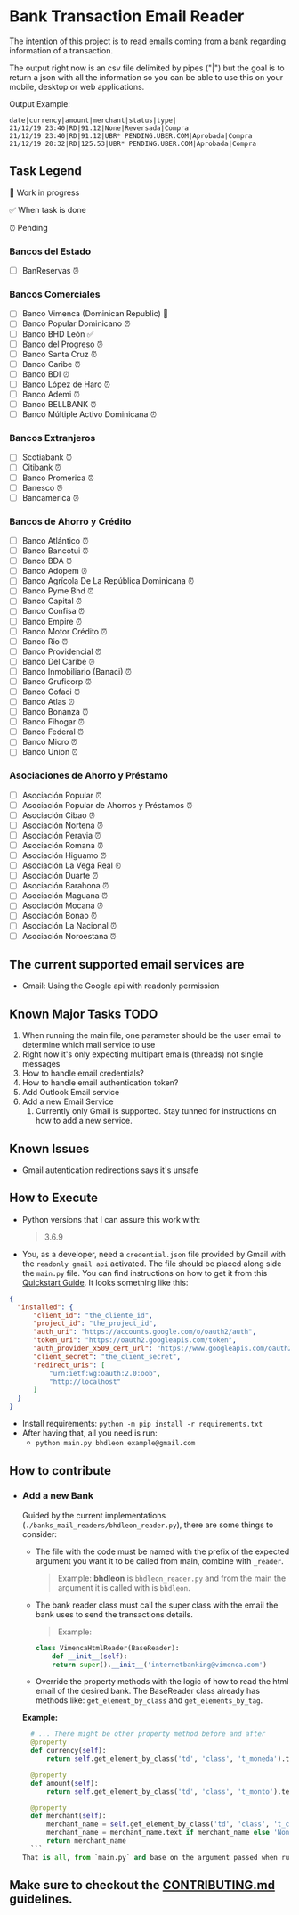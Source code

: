# Bank Transaction Email Reader

The intention of this project is to read emails coming from a bank regarding information of a transaction.

The output right now is an csv file delimited by pipes ("|") but the goal is to return a json with all the information so you can be able to use this on your mobile, desktop or web applications.

Output Example:

    date|currency|amount|merchant|status|type|
    21/12/19 23:40|RD|91.12|None|Reversada|Compra
    21/12/19 23:40|RD|91.12|UBR* PENDING.UBER.COM|Aprobada|Compra
    21/12/19 20:32|RD|125.53|UBR* PENDING.UBER.COM|Aprobada|Compra

## Task Legend

:construction: Work in progress

:white_check_mark: When task is done

:alarm_clock: Pending

### Bancos del Estado

- [ ] BanReservas :alarm_clock:

### Bancos Comerciales

- [ ] Banco Vimenca (Dominican Republic) :construction:
- [ ] Banco Popular Dominicano :alarm_clock:
- [ ] Banco BHD León :white_check_mark:
- [ ] Banco del Progreso :alarm_clock:
- [ ] Banco Santa Cruz :alarm_clock:
- [ ] Banco Caribe :alarm_clock:
- [ ] Banco BDI :alarm_clock:
- [ ] Banco López de Haro :alarm_clock:
- [ ] Banco Ademi :alarm_clock:
- [ ] Banco BELLBANK :alarm_clock:
- [ ] Banco Múltiple Activo Dominicana :alarm_clock:

### Bancos Extranjeros

- [ ] Scotiabank :alarm_clock:
- [ ] Citibank :alarm_clock:
- [ ] Banco Promerica :alarm_clock:
- [ ] Banesco :alarm_clock:
- [ ] Bancamerica :alarm_clock:
  
### Bancos de Ahorro y Crédito

- [ ] Banco Atlántico :alarm_clock:
- [ ] Banco Bancotui :alarm_clock:
- [ ] Banco BDA :alarm_clock:
- [ ] Banco Adopem :alarm_clock:
- [ ] Banco Agrícola De La República Dominicana :alarm_clock:
- [ ] Banco Pyme Bhd :alarm_clock:
- [ ] Banco Capital :alarm_clock:
- [ ] Banco Confisa :alarm_clock:
- [ ] Banco Empire :alarm_clock:
- [ ] Banco Motor Crédito :alarm_clock:
- [ ] Banco Rio :alarm_clock:
- [ ] Banco Providencial :alarm_clock:
- [ ] Banco Del Caribe :alarm_clock:
- [ ] Banco Inmobiliario (Banaci) :alarm_clock:
- [ ] Banco Gruficorp :alarm_clock:
- [ ] Banco Cofaci :alarm_clock:
- [ ] Banco Atlas :alarm_clock:
- [ ] Banco Bonanza :alarm_clock:
- [ ] Banco Fihogar :alarm_clock:
- [ ] Banco Federal :alarm_clock:
- [ ] Banco Micro :alarm_clock:
- [ ] Banco Union :alarm_clock:

### Asociaciones de Ahorro y Préstamo

- [ ] Asociación Popular :alarm_clock:
- [ ] Asociación Popular de Ahorros y Préstamos :alarm_clock:
- [ ] Asociación Cibao :alarm_clock:
- [ ] Asociación Nortena :alarm_clock:
- [ ] Asociación Peravia :alarm_clock:
- [ ] Asociación Romana :alarm_clock:
- [ ] Asociación Higuamo :alarm_clock:
- [ ] Asociación La Vega Real :alarm_clock:
- [ ] Asociación Duarte :alarm_clock:
- [ ] Asociación Barahona :alarm_clock:
- [ ] Asociación Maguana :alarm_clock:
- [ ] Asociación Mocana :alarm_clock:
- [ ] Asociación Bonao :alarm_clock:
- [ ] Asociación La Nacional :alarm_clock:
- [ ] Asociación Noroestana :alarm_clock:

## The current supported email services are

  - Gmail: Using the Google api with readonly permission

## Known Major Tasks TODO

  1. When running the main file, one parameter should be the user email to determine which mail service to use
  2. Right now it's only expecting multipart emails (threads) not single messages
  3. How to handle email credentials?
  4. How to handle email authentication token?
  5. Add Outlook Email service
  6. Add a new Email Service 
     1. Currently only Gmail is supported. Stay tunned for instructions on how to add a new service. 

## Known Issues

  - Gmail autentication redirections says it's unsafe

## How to Execute

  - Python versions that I can assure this work with: 
    >3.6.9
    
  - You, as a developer, need a `credential.json` file provided by Gmail with the `readonly gmail api` activated. The file should be placed along side the `main.py` file. You can find instructions on how to get it from this [Quickstart Guide](https://developers.google.com/gmail/api/quickstart/python). It looks something like this:
  ```json
  {
    "installed": {
        "client_id": "the_cliente_id",
        "project_id": "the_project_id",
        "auth_uri": "https://accounts.google.com/o/oauth2/auth",
        "token_uri": "https://oauth2.googleapis.com/token",
        "auth_provider_x509_cert_url": "https://www.googleapis.com/oauth2/v1/certs",
        "client_secret": "the_client_secret",
        "redirect_uris": [
            "urn:ietf:wg:oauth:2.0:oob",
            "http://localhost"
        ]
    }
  }
  ```
  - Install requirements: `python -m pip install -r requirements.txt`
  - After having that, all you need is run:
    - `python main.py bhdleon example@gmail.com`

## How to contribute

  - ### Add a new Bank

    Guided by the current implementations (`./banks_mail_readers/bhdleon_reader.py`), there are some things to consider:
      - The file with the code must be named with the prefix of the expected argument you want it to be called from main, combine with `_reader`.
        > Example: __bhdleon__ is `bhdleon_reader.py` and from the main the argument it is called with is `bhdleon`.
      - The bank reader class must call the super class with the email the bank uses to send the transactions details.
        > Example:
        ```python
        class VimencaHtmlReader(BaseReader):
            def __init__(self):
            return super().__init__('internetbanking@vimenca.com')

        ```
      - Override the property methods with the logic of how to read the html email of the desired bank. The BaseReader class already has methods like: `get_element_by_class` and `get_elements_by_tag`.

       **Example:**

      ```python
        # ... There might be other property method before and after
        @property
        def currency(self):
            return self.get_element_by_class('td', 'class', 't_moneda').text

        @property
        def amount(self):
            return self.get_element_by_class('td', 'class', 't_monto').text

        @property
        def merchant(self):
            merchant_name = self.get_element_by_class('td', 'class', 't_comercio')
            merchant_name = merchant_name.text if merchant_name else 'None'
            return merchant_name
        ```
    That is all, from `main.py` and base on the argument passed when running the file y will find all subscribed banks.

## Make sure to checkout the [CONTRIBUTING.md](./CONTRIBUTING.md) guidelines.